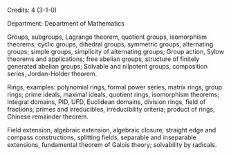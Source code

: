 Credits: 4 (3-1-0)

Department: Department of Mathematics

Groups, subgroups, Lagrange theorem, quotient groups, isomorphism theorems; cyclic groups, dihedral groups, symmetric groups, alternating groups; simple groups, simplicity of alternating groups; Group action, Sylow theorems and applications; free abelian groups, structure of finitely generated abelian groups; Solvable and nilpotent groups, composition series, Jordan-Holder theorem.

Rings, examples: polynomial rings, formal power series, matrix rings, group rings; prime ideals, maximal ideals, quotient rings, isomorphism theorems; Integral domains, PID, UFD, Euclidean domains, division rings, field of fractions; primes and irreducibles, irreducibility criteria; product of rings, Chinese remainder theorem.

Field extension, algebraic extension, algebraic closure, straight edge and compass constructions, splitting fields, separable and inseparable extensions, fundamental theorem of Galois theory; solvability by radicals.